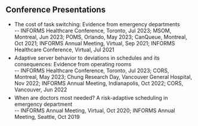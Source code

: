 ## Conference Presentations

<ul style="margin:0 0 5px;">
  <li><autocolor>The cost of task switching: Evidence from emergency departments</autocolor></li>
      -- INFORMS Healthcare Conference, Toronto, Jul 2023; MSOM, Montreal, Jun 2023; POMS, Orlando, May 2023; CanQueue, Montreal, Oct 2021; INFORMS Annual Meeting, Virtual, Sep 2021; INFORMS Healthcare Conference, Virtual, Jul 2021<br>
</ul>

<ul style="margin:0 0 5px;">
  <li><autocolor>Adaptive server behavior to deviations in schedules and its consequences: Evidence from operating rooms</autocolor></li>
      -- INFORMS Healthcare Conference, Toronto, Jul 2023; CORS, Montreal, May 2023; Chung Research Day, Vancouver General Hospital, Nov 2022; INFORMS Annual Meeting, Indianapolis, Oct 2022; CORS, Vancouver, Jun 2022<br>
</ul>

<ul style="margin:0 0 5px;">
  <li><autocolor>When are doctors most needed? A risk-adaptive scheduling in emergency department</autocolor></li>
      -- INFORMS Annual Meeting, Virtual, Oct 2020; INFORMS Annual Meeting, Seattle, Oct 2019<br>
</ul>

